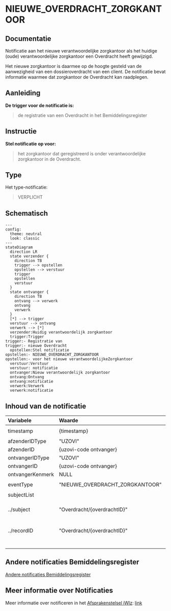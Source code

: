 # NIEUWE_OVERDRACHT_ZORGKANTOOR

## Documentatie

Notificatie aan het nieuwe verantwoordelijke zorgkantoor als het huidige (oude) verantwoordelijke zorgkantoor een Overdracht heeft gewijzigd.

Het nieuwe zorgkantoor is daarmee op de hoogte gesteld van de aanwezigheid van een dossieroverdracht van een client. De notificatie bevat informatie waarmee dat zorgkantoor de Overdracht kan raadplegen.

## Aanleiding
**De trigger voor de notificatie is:** 

> de registratie van een Overdracht in het Bemiddelingsregister

## Instructie
**Stel notificatie op voor:** 
> het zorgkantoor dat geregistreerd is onder verantwoordelijke zorgkantoor in de Overdracht.

## Type
Het type-notificatie: 
> VERPLICHT

## Schematisch

```mermaid
---
config:
  theme: neutral
  look: classic
---
stateDiagram
  direction LR
  state verzender {
    direction TB
    trigger --> opstellen
    opstellen --> verstuur
    trigger
    opstellen
    verstuur
  }
  state ontvanger {
    direction TB
    ontvang --> verwerk
    ontvang
    verwerk
  }
  [*] --> trigger
  verstuur --> ontvang
  verwerk --> [*]
  verzender:Huidig verantwoordelijk zorgkantoor
  trigger:Trigger
trigger:- Registratie van
trigger:- nieuwe Overdracht
  opstellen:Stel notificatie
opstellen:- NIEUWE_OVERDRACHT_ZORGKANTOOR
opstellen:- voor het nieuwe verantwoordelijkeZorgkantoor
  verstuur:Verstuur 
  verstuur: notificatie
  ontvanger:Nieuw verantwoordelijk zorgkantoor
  ontvang:Ontvang 
  ontvang:notificatie
  verwerk:Verwerk 
  verwerk:notificatie

```


## Inhoud van de notificatie

| Variabele | Waarde | Voorbeeld | 
| :-- | :-- | :-- |
| timestamp | {timestamp} | ```"timestamp": "2024-07-02T00:00:00Z"``` | 
| afzenderIDType | "UZOVI" | ```"afzenderIDType": "UZOVI"``` |
| afzenderID | {uzovi-code ontvanger} | ```"afzenderID": "5050"``` |
| ontvangerIDType | "UZOVI" | ```"ontvangerIDType": "UZOVI"``` |
| ontvangerID | {uzovi-code ontvanger} | ```"ontvangerID": "5151"``` |
| ontvangerKenmerk | NULL | |
| eventType | "NIEUWE_OVERDRACHT_ZORGKANTOOR" | ```"eventType": "NIEUWE_OVERDRACHT_ZORGKANTOOR"``` |
| subjectList |  | ```"subjectList": [{```|
| ../subject | "Overdracht/{overdrachtID}" | "subject": "Overdracht/ef88ce35-58fa-4e6d-ac7a-6e298dd211d6"|
| ../recordID | "Overdracht/{overdrachtID}" | "recordID": "Overdracht/ef88ce35-58fa-4e6d-ac7a-6e298dd211d6" |
| | | ```}]``` | 



## Andere notificaties Bemiddelingsregister
[Andere notificaties Bemiddelingsregister](README.md)

## Meer informatie over Notificaties

Meer informatie over notificeren in het [Afsprakenstelsel iWlz](https://wlz.atlassian.net/wiki/x/5AlgAQ?atlOrigin=eyJpIjoiNzMyN2E3MjM3YjQwNGQ4MmFkZDgwNWY0ZmE0MDIzMGEiLCJwIjoiYyJ9): [link](https://wlz.atlassian.net/wiki/x/5AlgAQ?atlOrigin=eyJpIjoiNzMyN2E3MjM3YjQwNGQ4MmFkZDgwNWY0ZmE0MDIzMGEiLCJwIjoiYyJ9)
